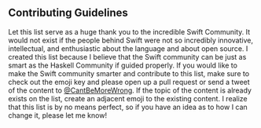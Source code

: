 
## **Contributing Guidelines**
Let this list serve as a huge thank you to the incredible Swift Community. It would not exist if the people behind Swift were not so incredibly innovative, intellectual, and enthusiastic about the language and about open source. I created this list because I believe that the Swift community can be just as smart as the Haskell Community if guided properly. If you would like to make the Swift community smarter and contribute to this list, make sure to check out the emoji key and please open up a pull request or send a tweet of the content to [@CantBeMoreWrong](https://twitter.com/CantBeMoreWrong). If the topic of the content is already exists on the list, create an adjacent emoji to the existing content. I realize that this list is by no means perfect, so if you have an idea as to how I can change it, please let me know!